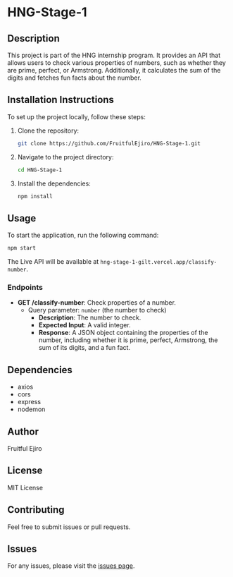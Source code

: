 # HNG-Stage-1

## Description
This project is part of the HNG internship program. It provides an API that allows users to check various properties of numbers, such as whether they are prime, perfect, or Armstrong. Additionally, it calculates the sum of the digits and fetches fun facts about the number.

## Installation Instructions
To set up the project locally, follow these steps:

1. Clone the repository:
   ```bash
   git clone https://github.com/FruitfulEjiro/HNG-Stage-1.git
   ```
2. Navigate to the project directory:
   ```bash
   cd HNG-Stage-1
   ```
3. Install the dependencies:
   ```bash
   npm install
   ```

## Usage
To start the application, run the following command:
```bash
npm start
```
The Live API will be available at `hng-stage-1-gilt.vercel.app/classify-number`.

### Endpoints
- **GET /classify-number**: Check properties of a number.
  - Query parameter: `number` (the number to check)
    - **Description**: The number to check.
    - **Expected Input**: A valid integer.
    - **Response**: A JSON object containing the properties of the number, including whether it is prime, perfect, Armstrong, the sum of its digits, and a fun fact.

## Dependencies
- axios
- cors
- express
- nodemon

## Author
Fruitful Ejiro

## License
MIT License

## Contributing
Feel free to submit issues or pull requests.

## Issues
For any issues, please visit the [issues page](https://github.com/FruitfulEjiro/HNG-Stage-1/issues).
